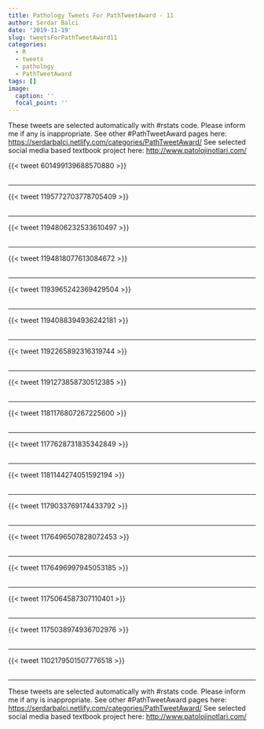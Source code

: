 ```yaml
---
title: Pathology Tweets For PathTweetAward - 11
author: Serdar Balci
date: '2019-11-19'
slug: tweetsForPathTweetAward11
categories:
  - R
  - tweets
  - pathology
  - PathTweetAward
tags: []
image:
  caption: ''
  focal_point: ''
---
```



These tweets are selected automatically with #rstats code. Please inform me if any is inappropriate.
See other #PathTweetAward pages here: https://serdarbalci.netlify.com/categories/PathTweetAward/ 
See selected social media based textbook project here: http://www.patolojinotlari.com/

{{< tweet 601499139688570880 >}}
<br>
<br>
<hr>
{{< tweet 1195772703778705409 >}}
<br>
<br>
<hr>
{{< tweet 1194806232533610497 >}}
<br>
<br>
<hr>
{{< tweet 1194818077613084672 >}}
<br>
<br>
<hr>
{{< tweet 1193965242369429504 >}}
<br>
<br>
<hr>
{{< tweet 1194088394936242181 >}}
<br>
<br>
<hr>
{{< tweet 1192265892316319744 >}}
<br>
<br>
<hr>
{{< tweet 1191273858730512385 >}}
<br>
<br>
<hr>
{{< tweet 1181176807267225600 >}}
<br>
<br>
<hr>
{{< tweet 1177628731835342849 >}}
<br>
<br>
<hr>
{{< tweet 1181144274051592194 >}}
<br>
<br>
<hr>
{{< tweet 1179033769174433792 >}}
<br>
<br>
<hr>
{{< tweet 1176496507828072453 >}}
<br>
<br>
<hr>
{{< tweet 1176496997945053185 >}}
<br>
<br>
<hr>
{{< tweet 1175064587307110401 >}}
<br>
<br>
<hr>
{{< tweet 1175038974936702976 >}}
<br>
<br>
<hr>
{{< tweet 1102179501507776518 >}}
<br>
<br>
<hr>


These tweets are selected automatically with #rstats code. Please inform me if any is inappropriate.
See other #PathTweetAward pages here: https://serdarbalci.netlify.com/categories/PathTweetAward/ 
See selected social media based textbook project here: http://www.patolojinotlari.com/
